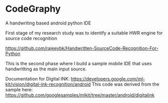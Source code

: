 # CodeGraphy
A handwriting based android python IDE

First stage of my research study was to identify a suitable HWR engine for source code recognition 

https://github.com/rajeevbk/Handwritten-SourceCode-Recognition-For-Python


This is the second phase where I build a sample mobile IDE that uses handwritting as the main input source.

Documentation for Digital INK: https://developers.google.com/ml-kit/vision/digital-ink-recognition/android
This code was derived from the sample here: https://github.com/googlesamples/mlkit/tree/master/android/digitalink
